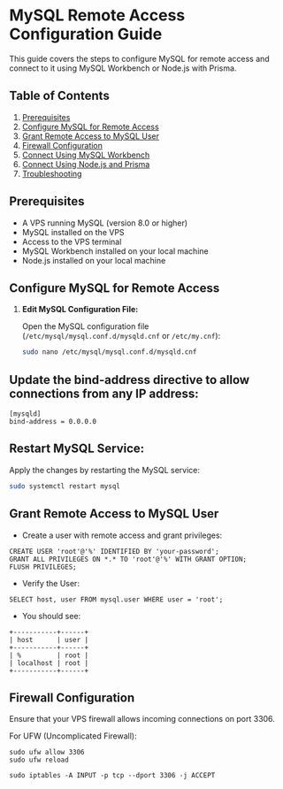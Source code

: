 # MySQL Remote Access Configuration Guide

This guide covers the steps to configure MySQL for remote access and connect to it using MySQL Workbench or Node.js with Prisma. 

## Table of Contents
1. [Prerequisites](#prerequisites)
2. [Configure MySQL for Remote Access](#configure-mysql-for-remote-access)
3. [Grant Remote Access to MySQL User](#grant-remote-access-to-mysql-user)
4. [Firewall Configuration](#firewall-configuration)
5. [Connect Using MySQL Workbench](#connect-using-mysql-workbench)
6. [Connect Using Node.js and Prisma](#connect-using-nodejs-and-prisma)
7. [Troubleshooting](#troubleshooting)

## Prerequisites

- A VPS running MySQL (version 8.0 or higher)
- MySQL installed on the VPS
- Access to the VPS terminal
- MySQL Workbench installed on your local machine
- Node.js installed on your local machine

## Configure MySQL for Remote Access

1. **Edit MySQL Configuration File:**

   Open the MySQL configuration file (`/etc/mysql/mysql.conf.d/mysqld.cnf` or `/etc/my.cnf`):

   ```sh
   sudo nano /etc/mysql/mysql.conf.d/mysqld.cnf
   ```
## Update the bind-address directive to allow connections from any IP address:

```ssh
[mysqld]
bind-address = 0.0.0.0
```
## Restart MySQL Service:

Apply the changes by restarting the MySQL service:
```sh
sudo systemctl restart mysql
```

## Grant Remote Access to MySQL User
- Create a user with remote access and grant privileges:

```ssh
CREATE USER 'root'@'%' IDENTIFIED BY 'your-password';
GRANT ALL PRIVILEGES ON *.* TO 'root'@'%' WITH GRANT OPTION;
FLUSH PRIVILEGES;
```

- Verify the User:
```ssh
SELECT host, user FROM mysql.user WHERE user = 'root';
```

- You should see:
```ssh
+-----------+------+
| host      | user |
+-----------+------+
| %         | root |
| localhost | root |
+-----------+------+
```

## Firewall Configuration

Ensure that your VPS firewall allows incoming connections on port 3306.

For UFW (Uncomplicated Firewall):

```ssh
sudo ufw allow 3306
sudo ufw reload
```

```ssh
sudo iptables -A INPUT -p tcp --dport 3306 -j ACCEPT
```

